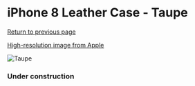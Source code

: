 # iPhone 8 Leather Case - Taupe

[Return to previous page](/iphone_7)

[High-resolution image from Apple](https://store.storeimages.cdn-apple.com/8756/as-images.apple.com/is/MQH62?wid=4500&hei=4500&fmt=png)

<div style="width: 384px"><img src="/everyphone/MQH62.png" alt="Taupe"></div>

### Under construction

